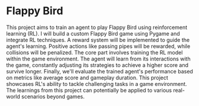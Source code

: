 # Flappy Bird
This project aims to train an agent to play Flappy Bird using reinforcement learning (RL). I will build a custom Flappy Bird game using Pygame and integrate RL techniques. A reward system will be implemented to guide the agent's learning. Positive actions like passing pipes will be rewarded, while collisions will be penalized. The core part involves training the RL model within the game environment. The agent will learn from its interactions with the game, constantly adjusting its strategies to achieve a higher score and survive longer. Finally, we'll evaluate the trained agent's performance based on metrics like average score and gameplay duration. This project showcases RL's ability to tackle challenging tasks in a game environment. The learnings from this project can potentially be applied to various real-world scenarios beyond games.   
